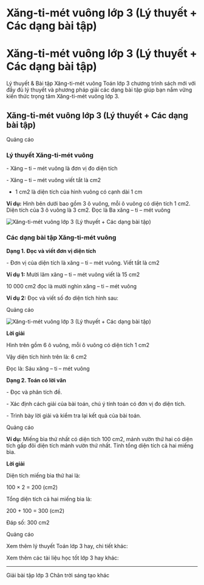 # Xăng-ti-mét vuông lớp 3 (Lý thuyết + Các dạng bài tập)

# Xăng-ti-mét vuông lớp 3 (Lý thuyết + Các dạng bài tập)

Lý thuyết & Bài tập Xăng-ti-mét vuông Toán lớp 3 chương trình sách mới với đầy đủ lý thuyết và phương pháp giải các dạng bài tập giúp bạn nắm vững kiến thức trọng tâm Xăng-ti-mét vuông lớp 3.

## Xăng-ti-mét vuông lớp 3 (Lý thuyết + Các dạng bài tập)

Quảng cáo

### Lý thuyết Xăng-ti-mét vuông

\- Xăng – ti – mét vuông là đơn vị đo diện tích

\- Xăng – ti – mét vuông viết tắt là cm2

- 1 cm2 là diện tích của hình vuông có cạnh dài 1 cm

**Ví dụ:** Hình bên dưới bao gồm 3 ô vuông, mỗi ô vuông có diện tích 1 cm2. Diện tích của 3 ô vuông là 3 cm2. Đọc là Ba xăng – ti – mét vuông

![Xăng-ti-mét vuông lớp 3 \(Lý thuyết + Các dạng bài tập\)](https://vietjack.com/toan-3-ct/images/ly-thuyet-xang-ti-met-vuong.PNG)

### Các dạng bài tập Xăng-ti-mét vuông

**Dạng 1. Đọc và viết đơn vị diện tích**

\- Đơn vị của diện tích là xăng – ti – mét vuông. Viết tắt là cm2

**Ví dụ 1:** Mười lăm xăng – ti – mét vuông viết là 15 cm2

10 000 cm2 đọc là mười nghìn xăng – ti – mét vuông

**Ví dụ 2:** Đọc và viết số đo diện tích hình sau:

Quảng cáo

![Xăng-ti-mét vuông lớp 3 \(Lý thuyết + Các dạng bài tập\)](https://vietjack.com/toan-3-ct/images/ly-thuyet-xang-ti-met-vuong-1.PNG)

**Lời giải**

Hình trên gồm 6 ô vuông, mỗi ô vuông có diện tích 1 cm2

Vậy diện tích hình trên là: 6 cm2

Đọc là: Sáu xăng – ti – mét vuông

**Dạng 2. Toán có lời văn**

\- Đọc và phân tích đề.

\- Xác định cách giải của bài toán, chú ý tính toán có đơn vị đo diện tích.

\- Trình bày lời giải và kiểm tra lại kết quả của bài toán.

Quảng cáo

**Ví dụ:** Miếng bìa thứ nhất có diện tích 100 cm2, mảnh vườn thứ hai có diện tích gấp đôi diện tích mảnh vườn thứ nhất. Tính tổng diện tích cả hai miếng bìa.

**Lời giải**

Diện tích miếng bìa thứ hai là:

100 × 2 = 200 (cm2)

Tổng diện tích cả hai miếng bìa là:

200 + 100 = 300 (cm2)

Đáp số: 300 cm2

Quảng cáo

Xem thêm lý thuyết Toán lớp 3 hay, chi tiết khác:

Xem thêm các tài liệu học tốt lớp 3 hay khác:

* * *

Giải bài tập lớp 3 Chân trời sáng tạo khác
